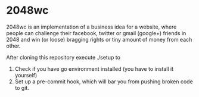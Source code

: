 # 2048wc
2048wc is an implementation of a business idea for a website, where people can challenge their facebook, twitter or gmail (google+) friends in 2048 and win (or loose) bragging rights or tiny amount of money from each other.

After cloning this repository execute ./setup to
1. Check if you have go environment installed (you have to install it yourself)
2. Set up a pre-commit hook, which will bar you from pushing broken code to git.

